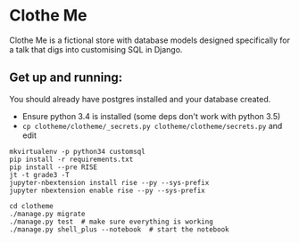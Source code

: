 # Clothe Me

Clothe Me is a fictional store with database models designed specifically for
a talk that digs into customising SQL in Django.

## Get up and running:

You should already have postgres installed and your database created.

- Ensure python 3.4 is installed (some deps don't work with python 3.5)
- `cp clotheme/clotheme/_secrets.py clotheme/clotheme/secrets.py` and edit

```
mkvirtualenv -p python34 customsql
pip install -r requirements.txt
pip install --pre RISE
jt -t grade3 -T
jupyter-nbextension install rise --py --sys-prefix
jupyter nbextension enable rise --py --sys-prefix

cd clotheme
./manage.py migrate
./manage.py test  # make sure everything is working
./manage.py shell_plus --notebook  # start the notebook
```
